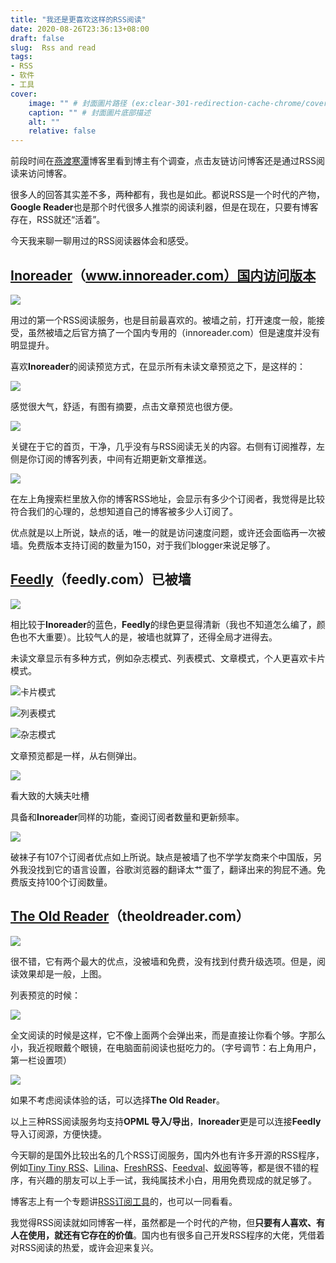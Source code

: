 ```yaml
---
title: "我还是更喜欢这样的RSS阅读"
date: 2020-08-26T23:36:13+08:00
draft: false
slug:  Rss and read
tags:
- RSS
- 软件
- 工具
cover:
    image: "" # 封面圖片路径 (ex:clear-301-redirection-cache-chrome/cover.jpg)
    caption: "" # 封面圖片底部描述
    alt: ""
    relative: false
---
```

前段时间在[燕渡寒潭](https://hisherry.com/imserious/3125/)博客里看到博主有个调查，点击友链访问博客还是通过RSS阅读来访问博客。

很多人的回答其实差不多，两种都有，我也是如此。都说RSS是一个时代的产物，**Google Reader**也是那个时代很多人推崇的阅读利器，但是在现在，只要有博客存在，RSS就还“活着”。

今天我来聊一聊用过的RSS阅读器体会和感受。

## [Inoreader](https://www.innoreader.com/)（www.innoreader.com）国内访问版本

![](https://rmt.dogedoge.com/fetch/lucy/storage/ino.png)

用过的第一个RSS阅读服务，也是目前最喜欢的。被墙之前，打开速度一般，能接受，虽然被墙之后官方搞了一个国内专用的（innoreader.com）但是速度并没有明显提升。

喜欢**Inoreader**的阅读预览方式，在显示所有未读文章预览之下，是这样的：

![](https://rmt.dogedoge.com/fetch/lucy/storage/1%20(3).png)

感觉很大气，舒适，有图有摘要，点击文章预览也很方便。

![](https://rmt.dogedoge.com/fetch/lucy/storage/2.png)

关键在于它的首页，干净，几乎没有与RSS阅读无关的内容。右侧有订阅推荐，左侧是你订阅的博客列表，中间有近期更新文章推送。

![](https://rmt.dogedoge.com/fetch/lucy/storage/1%20(7).png)

在左上角搜索栏里放入你的博客RSS地址，会显示有多少个订阅者，我觉得是比较符合我们的心理的，总想知道自己的博客被多少人订阅了。

优点就是以上所说，缺点的话，唯一的就是访问速度问题，或许还会面临再一次被墙。免费版本支持订阅的数量为150，对于我们blogger来说足够了。

## [Feedly](https://feedly.com/)（feedly.com）已被墙

![](https://rmt.dogedoge.com/fetch/lucy/storage/fd.png)

相比较于**Inoreader**的蓝色，**Feedly**的绿色更显得清新（我也不知道怎么编了，颜色也不大重要）。比较气人的是，被墙也就算了，还得全局才进得去。

未读文章显示有多种方式，例如杂志模式、列表模式、文章模式，个人更喜欢卡片模式。

![卡片模式](https://rmt.dogedoge.com/fetch/lucy/storage/777.png)

![列表模式](https://rmt.dogedoge.com/fetch/lucy/storage/888.png)

![杂志模式](https://rmt.dogedoge.com/fetch/lucy/storage/1%20(4).png)

文章预览都是一样，从右侧弹出。

![](https://rmt.dogedoge.com/fetch/lucy/storage/1%20(2).png)

看大致的大姨夫吐槽

具备和**Inoreader**同样的功能，查阅订阅者数量和更新频率。

![](https://rmt.dogedoge.com/fetch/lucy/storage/1%20(1).png)

破袜子有107个订阅者优点如上所说。缺点是被墙了也不学学友商来个中国版，另外我没找到它的语言设置，谷歌浏览器的翻译太艹蛋了，翻译出来的狗屁不通。免费版支持100个订阅数量。

## [The Old Reader](https://theoldreader.com/home)（theoldreader.com）

![](https://rmt.dogedoge.com/fetch/lucy/storage/od.png)

很不错，它有两个最大的优点，没被墙和免费，没有找到付费升级选项。但是，阅读效果却是一般，上图。

列表预览的时候：

![](https://rmt.dogedoge.com/fetch/lucy/storage/1%20(5).png)

全文阅读的时候是这样，它不像上面两个会弹出来，而是直接让你看个够。字那么小，我近视眼戴个眼镜，在电脑面前阅读也挺吃力的。（字号调节：右上角用户，第一栏设置项）

![](https://rmt.dogedoge.com/fetch/lucy/storage/1%20(6).png)

如果不考虑阅读体验的话，可以选择**The Old Reader**。

以上三种RSS阅读服务均支持**OPML 导入/导出**，**Inoreader**更是可以连接**Feedly**导入订阅源，方便快捷。

今天聊的是国外比较出名的几个RSS订阅服务，国内外也有许多开源的RSS程序，例如[Tiny Tiny RSS](https://tt-rss.org/)、[Lilina](http://getlilina.org/)、[FreshRSS](https://www.freshrss.org/)、[Feedval](http://cn.feedval.com/)、[蚁阅](https://rss.anyant.com/)等等，都是很不错的程序，有兴趣的朋友可以上手一试，我纯属技术小白，用用免费现成的就足够了。

博客志上有一个专题讲[RSS订阅工具](http://www.jetli.com.cn/rss.html)的，也可以一同看看。

我觉得RSS阅读就如同博客一样，虽然都是一个时代的产物，但**只要有人喜欢、有人在使用，就还有它存在的价值**。国内也有很多自己开发RSS程序的大佬，凭借着对RSS阅读的热爱，或许会迎来复兴。
